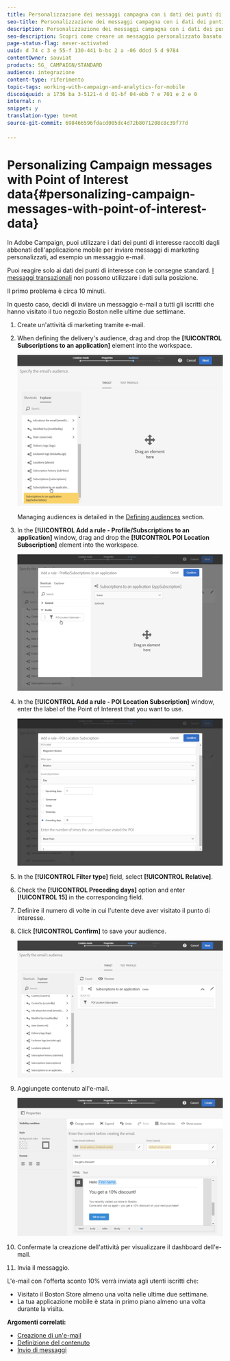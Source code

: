 ```yaml
---
title: Personalizzazione dei messaggi campagna con i dati dei punti di interesse
seo-title: Personalizzazione dei messaggi campagna con i dati dei punti di interesse
description: Personalizzazione dei messaggi campagna con i dati dei punti di interesse
seo-description: Scopri come creare un messaggio personalizzato basato sul percorso degli abbonati con l'integrazione dei dati relativi ai punti di interesse.
page-status-flag: never-activated
uuid: d 74 c 3 e 55-f 130-441 b-bc 2 a -06 ddcd 5 d 9784
contentOwner: sauviat
products: SG_ CAMPAIGN/STANDARD
audience: integrazione
content-type: riferimento
topic-tags: working-with-campaign-and-analytics-for-mobile
discoiquuid: a 1736 ba 3-5121-4 d 01-bf 04-ebb 7 e 701 e 2 e 0
internal: n
snippet: y
translation-type: tm+mt
source-git-commit: 698466596fdacd005dc4d72b8071208c8c39f77d

---
```



# Personalizing Campaign messages with Point of Interest data{#personalizing-campaign-messages-with-point-of-interest-data}

In Adobe Campaign, puoi utilizzare i dati dei punti di interesse raccolti dagli abbonati dell'applicazione mobile per inviare messaggi di marketing personalizzati, ad esempio un messaggio e-mail.

Puoi reagire solo ai dati dei punti di interesse con le consegne standard. [I messaggi transazionali](../../channels/using/about-transactional-messaging.md) non possono utilizzare i dati sulla posizione.

Il primo problema è circa 10 minuti.

In questo caso, decidi di inviare un messaggio e-mail a tutti gli iscritti che hanno visitato il tuo negozio Boston nelle ultime due settimane.

1. Create un'attività di marketing tramite e-mail.
1. When defining the delivery's audience, drag and drop the **[!UICONTROL Subscriptions to an application]** element into the workspace.

   ![](assets/poi_subscriptions_app.png)

   Managing audiences is detailed in the [Defining audiences](../../audiences/using/creating-audiences.md) section.

1. In the **[!UICONTROL Add a rule - Profile/Subscriptions to an application]** window, drag and drop the **[!UICONTROL POI Location Subscription]** element into the workspace.

   ![](assets/poi_add_rule_profile_subscription.png)

1. In the **[!UICONTROL Add a rule - POI Location Subscription]** window, enter the label of the Point of Interest that you want to use.

   ![](assets/poi_location_subscription.png)

1. In the **[!UICONTROL Filter type]** field, select **[!UICONTROL Relative]**.
1. Check the **[!UICONTROL Preceding days]** option and enter **[!UICONTROL 15]** in the corresponding field.
1. Definire il numero di volte in cui l'utente deve aver visitato il punto di interesse.
1. Click **[!UICONTROL Confirm]** to save your audience.

   ![](assets/poi_subscriptions_app_audience_defined.png)

1. Aggiungete contenuto all'e-mail.

   ![](assets/poi_email_content.png)

1. Confermate la creazione dell'attività per visualizzare il dashboard dell'e-mail.
1. Invia il messaggio.

L'e-mail con l'offerta sconto 10% verrà inviata agli utenti iscritti che:

* Visitato il Boston Store almeno una volta nelle ultime due settimane.
* La tua applicazione mobile è stata in primo piano almeno una volta durante la visita.

**Argomenti correlati:**

* [Creazione di un'e-mail](../../channels/using/creating-an-email.md)
* [Definizione del contenuto](../../designing/using/example--email-personalization.md)
* [Invio di messaggi](../../sending/using/confirming-the-send.md)

